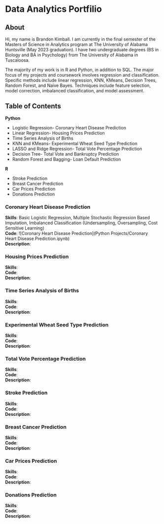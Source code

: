# Data Analytics Portfilio

## About

Hi, my name is Brandon Kimball. I am currently in the final semester of the Masters of Science in Analytics program at The University of Alabama Huntsville (May 2023 graduation).
I have two undergraduate degrees (BS in Biology and BA in Psychology) from The University of Alabama in Tuscaloosa.

The majority of my work is in R and Python, in addition to SQL. The major focus of my projects and coursework
involves regression and classification. Specific methods include linear regression, KNN, KMeans, Decision Trees, 
Random Forest, and Naïve Bayes. Techniques include feature selection, model correction, imbalanced classification, 
and model assessment.

## Table of Contents
**Python**
- Logistic Regression- Coronary Heart Disease Prediction
- Linear Regression- Housing Prices Prediction
- Time Series Analysis of Births
- KNN and KMeans- Experimental Wheat Seed Type Prediction
- LASSO and Ridge Regression- Total Vote Percentage Prediction
- Decision Tree- Total Vote and Bankruptcy Prediction
- Random Forest and Bagging- Loan Default Prediction

**R**
-  Stroke Prediction
-  Breast Cancer Prediction
-  Car Prices Prediction
-  Donations Prediction


### Coronary Heart Disease Prediction
**Skills**: Basic Logistic Regression, Multiple Stochastic Regression Based Imputation, 
Imbalanced Classification (Undersampling, Oversampling, Cost Sensitive Learning)  
**Code**: ![Coronary Heart Disease Prediction](Python Projects/Coronary Heart Disease Prediction.ipynb)  
**Description**:  

### Housing Prices Prediction
**Skills**:  
**Code**:  
**Description**:    

### Time Series Analysis of Births
**Skills**:  
**Code**:  
**Description**:  

### Experimental Wheat Seed Type Prediction
**Skills**:  
**Code**:  
**Description**:  

### Total Vote Percentage Prediction
**Skills**:  
**Code**:  
**Description**:  


### Stroke Prediction
**Skills**:  
**Code**:  
**Description**:  


### Breast Cancer Prediction
**Skills**:  
**Code**:  
**Description**:  


### Car Prices Prediction
**Skills**:  
**Code**:  
**Description**:  


### Donations Prediction 
**Skills**:  
**Code**:  
**Description**:  
